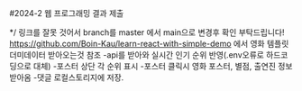 #2024-2 웹 프로그래밍 결과 제출

*/ 링크를 잘못 것어서 branch를 master 에서 main으로 변경후 확인 부탁드립니다! 
https://github.com/Boin-Kau/learn-react-with-simple-demo 에서 영화 템플릿 더미데이터 받아오는것 참조
-api를 받아와 실시간 인기 순위 반영(.env오류로 하드코딩으로 대체)
-포스터 상단 각 순위 표시
-포스터 클릭시 영화 포스터, 별점, 출연진 정보 받아옴
-댓글 로컬스토리지에 저장.
